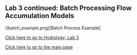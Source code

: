 ## Lab 3 continued: Batch Processing Flow Accumulation Models


!(batch_example.png)[Batch Process Example]

[Click here to go to Hydrology; Lab 3](saga.md)

[Click here to go to the main page](index.md)
